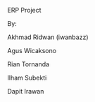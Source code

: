 ERP Project

By:

Akhmad Ridwan (iwanbazz)

Agus Wicaksono

Rian Tornanda

Ilham Subekti

Dapit Irawan
